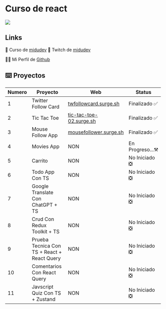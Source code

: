 # Curso de react

<img src="https://www.loginradius.com/blog/static/00a89fc56461ea1529439d89072c93f1/701ee/react.jpg" widht=400 align="center" />

## Links
🔗 Curso de <a href="https://github.com/midudev/aprendiendo-react">midudev</a>
🎥 Twitch de <a href="https://www.twitch.tv/midudev">midudev</a>

🧑‍💻 Mi Perfil de <a href="https://github.com/Pedro950728">Github</a> 

## ⌨️ Proyectos

| Numero | Proyecto | Web | Status
| --- | --- | --- | --- |
| 1 | Twitter Follow Card | <a href="twfollowcard.surge.sh">twfollowcard.surge.sh</a> | Finalizado ✅ |
| 2 | Tic Tac Toe | <a href="tic-tac-toe-02.surge.sh">tic-tac-toe-02.surge.sh</a> | Finalizado ✅ |
| 3 | Mouse Follow App | <a href="mousefollower.surge.sh">mousefollower.surge.sh</a> | Finalizado ✅ |
| 4 | Movies App | NON | En Progreso...⚒️ | 
| 5 | Carrito | NON | No Iniciado ❎ |
| 6 | Todo App Con TS | NON | No Iniciado ❎ |
| 7 | Google Translate Con ChatGPT + TS | NON | No Iniciado ❎ |
| 8 | Crud Con Redux Toolkit + TS | NON | No Iniciado ❎ |
| 9 | Prueba Tecnica Con TS + React + React Query | NON | No Iniciado ❎ |
| 10 | Comentarios Con React Query | NON | No Iniciado ❎ |
| 11 | Javscript Quiz Con TS + Zustand | NON | No Iniciado ❎ |